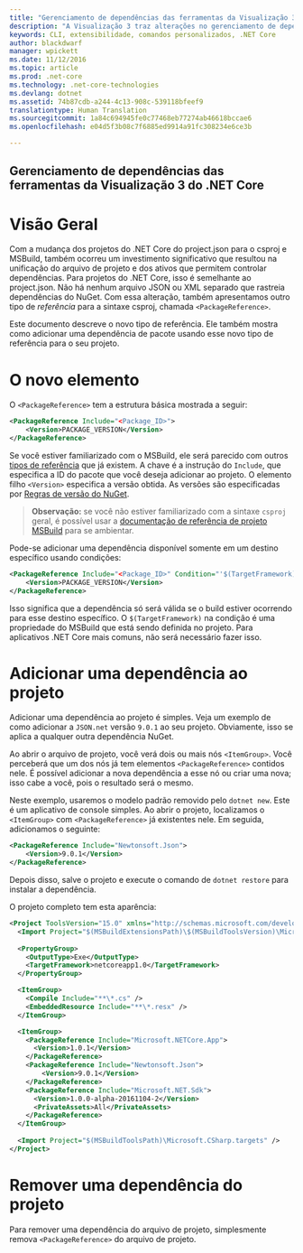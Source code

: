 ```yaml
---
title: "Gerenciamento de dependências das ferramentas da Visualização 3 do .NET Core"
description: "A Visualização 3 traz alterações no gerenciamento de dependências"
keywords: CLI, extensibilidade, comandos personalizados, .NET Core
author: blackdwarf
manager: wpickett
ms.date: 11/12/2016
ms.topic: article
ms.prod: .net-core
ms.technology: .net-core-technologies
ms.devlang: dotnet
ms.assetid: 74b87cdb-a244-4c13-908c-539118bfeef9
translationtype: Human Translation
ms.sourcegitcommit: 1a84c694945fe0c77468eb77274ab46618bccae6
ms.openlocfilehash: e04d5f3b08c7f6885ed9914a91fc308234e6ce3b

---
```


<a name="managing-dependencies-in-net-core-preview-3-tooling"></a>Gerenciamento de dependências das ferramentas da Visualização 3 do .NET Core
----------------------------------------------------

# <a name="overview"></a>Visão Geral
Com a mudança dos projetos do .NET Core do project.json para o csproj e MSBuild, também ocorreu um investimento significativo que resultou na unificação do arquivo de projeto e dos ativos que permitem controlar dependências. Para projetos do .NET Core, isso é semelhante ao project.json. Não há nenhum arquivo JSON ou XML separado que rastreia dependências do NuGet. Com essa alteração, também apresentamos outro tipo de *referência* para a sintaxe csproj, chamada `<PackageReference>`. 

Este documento descreve o novo tipo de referência. Ele também mostra como adicionar uma dependência de pacote usando esse novo tipo de referência para o seu projeto. 

# <a name="the-new-packagereference-element"></a>O novo elemento <PackageReference>
O `<PackageReference>` tem a estrutura básica mostrada a seguir:

```xml
<PackageReference Include="<Package_ID>">
    <Version>PACKAGE_VERSION</Version>
</PackageReference>
```

Se você estiver familiarizado com o MSBuild, ele será parecido com outros [tipos de referência]() que já existem. A chave é a instrução do `Include`, que especifica a ID do pacote que você deseja adicionar ao projeto. O elemento filho `<Version>` especifica a versão obtida. As versões são especificadas por [Regras de versão do NuGet](https://docs.nuget.org/ndocs/create-packages/dependency-versions#version-ranges).  

> **Observação:** se você não estiver familiarizado com a sintaxe `csproj` geral, é possível usar a [documentação de referência de projeto MSBuild]() para se ambientar.  

Pode-se adicionar uma dependência disponível somente em um destino específico usando condições:

```xml
<PackageReference Include="<Package_ID>" Condition="'$(TargetFramework)' == 'netcoreapp1.0'">
    <Version>PACKAGE_VERSION</Version>
</PackageReference>
```

Isso significa que a dependência só será válida se o build estiver ocorrendo para esse destino específico. O `$(TargetFramework)` na condição é uma propriedade do MSBuild que está sendo definida no projeto. Para aplicativos .NET Core mais comuns, não será necessário fazer isso. 

# <a name="adding-a-dependency-to-your-project"></a>Adicionar uma dependência ao projeto
Adicionar uma dependência ao projeto é simples. Veja um exemplo de como adicionar a `JSON.net` versão `9.0.1` ao seu projeto. Obviamente, isso se aplica a qualquer outra dependência NuGet. 

Ao abrir o arquivo de projeto, você verá dois ou mais nós `<ItemGroup>`. Você perceberá que um dos nós já tem elementos `<PackageReference>` contidos nele. É possível adicionar a nova dependência a esse nó ou criar uma nova; isso cabe a você, pois o resultado será o mesmo. 

Neste exemplo, usaremos o modelo padrão removido pelo `dotnet new`. Este é um aplicativo de console simples. Ao abrir o projeto, localizamos o `<ItemGroup>` com `<PackageReference>` já existentes nele. Em seguida, adicionamos o seguinte:

```xml
<PackageReference Include="Newtonsoft.Json">
    <Version>9.0.1</Version>
</PackageReference>
```
Depois disso, salve o projeto e execute o comando de `dotnet restore` para instalar a dependência. 

O projeto completo tem esta aparência:

```xml
<Project ToolsVersion="15.0" xmlns="http://schemas.microsoft.com/developer/msbuild/2003">
  <Import Project="$(MSBuildExtensionsPath)\$(MSBuildToolsVersion)\Microsoft.Common.props" />
  
  <PropertyGroup>
    <OutputType>Exe</OutputType>
    <TargetFramework>netcoreapp1.0</TargetFramework>
  </PropertyGroup>

  <ItemGroup>
    <Compile Include="**\*.cs" />
    <EmbeddedResource Include="**\*.resx" />
  </ItemGroup>

  <ItemGroup>
    <PackageReference Include="Microsoft.NETCore.App">
      <Version>1.0.1</Version>
    </PackageReference>
    <PackageReference Include="Newtonsoft.Json">
        <Version>9.0.1</Version>
    </PackageReference>
    <PackageReference Include="Microsoft.NET.Sdk">
      <Version>1.0.0-alpha-20161104-2</Version>
      <PrivateAssets>All</PrivateAssets>
    </PackageReference>
  </ItemGroup>
  
  <Import Project="$(MSBuildToolsPath)\Microsoft.CSharp.targets" />
</Project>
```

# <a name="removing-a-dependency-from-the-project"></a>Remover uma dependência do projeto
Para remover uma dependência do arquivo de projeto, simplesmente remova `<PackageReference>` do arquivo de projeto. 





<!--HONumber=Nov16_HO3-->


